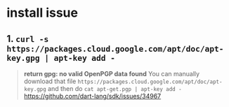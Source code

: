 # install issue

## 1. ```curl -s https://packages.cloud.google.com/apt/doc/apt-key.gpg | apt-key add - ```

>**return gpg: no valid OpenPGP data found**
>You can manually download that file ```https://packages.cloud.google.com/apt/doc/apt-key.gpg``` and then do `cat apt-get.pgp | apt-key add -`
<https://github.com/dart-lang/sdk/issues/34967>
